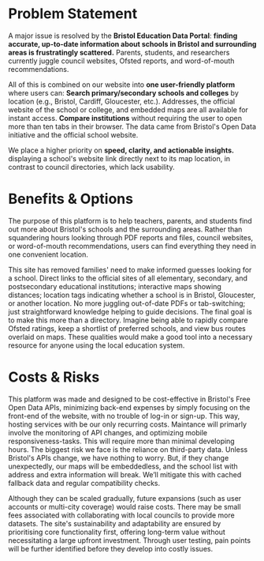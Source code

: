 # Problem Statement
A major issue is resolved by the **Bristol Education Data Portal**: **finding accurate, up-to-date information about schools in Bristol and surrounding areas is frustratingly scattered.** Parents, students, and researchers currently juggle council websites, Ofsted reports, and word-of-mouth recommendations.

All of this is combined on our website into **one user-friendly platform** where users can: **Search primary/secondary schools and colleges** by location (e.g., Bristol, Cardiff, Gloucester, etc.). Addresses, the official website of the school or college, and embedded maps are all available for instant access. **Compare institutions** without requiring the user to open more than ten tabs in their browser.
The data came from Bristol's Open Data initiative and the official school website.

We place a higher priority on **speed, clarity, and actionable insights.** displaying a school's website link directly next to its map location, in contrast to council directories, which lack usability.

# Benefits & Options
The purpose of this platform is to help teachers, parents, and students find out more about Bristol's schools and the surrounding areas. Rather than squandering hours looking through PDF reports and files, council websites, or word-of-mouth recommendations, users can find everything they need in one convenient location.

This site has removed families' need to make informed guesses looking for a school. Direct links to the official sites of all elementary, secondary, and postsecondary educational institutions; interactive maps showing distances; location tags indicating whether a school is in Bristol, Gloucester, or another location. No more juggling out-of-date PDFs or tab-switching; just straightforward knowledge helping to guide decisions. The final goal is to make this more than a directory. Imagine being able to rapidly compare Ofsted ratings, keep a shortlist of preferred schools, and view bus routes overlaid on maps. These qualities would make a good tool into a necessary resource for anyone using the local education system.

# Costs & Risks
This platform was made and designed to be cost-effective in Bristol's Free Open Data APIs, minimizing back-end expenses by simply focusing on the front-end of the website, with no trouble of log-in or sign-up. This way, hosting services with be our only recurring costs. Maintance will primarly involve the monitoring of API changes, and optimizing mobile responsiveness-tasks. This will require more than minimal developing hours. The biggest risk we face is the reliance on third-party data. Unless Bristol's APIs change, we have nothing to worry. But, if they change unexpectedly, our maps will be embeddedless, and the school list with address and extra information will break. We’ll mitigate this with cached fallback data and regular compatibility checks.

Although they can be scaled gradually, future expansions (such as user accounts or multi-city coverage) would raise costs. There may be small fees associated with collaborating with local councils to provide more datasets. The site's sustainability and adaptability are ensured by prioritising core functionality first, offering long-term value without necessitating a large upfront investment. Through user testing, pain points will be further identified before they develop into costly issues.
